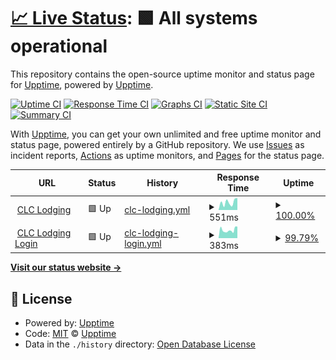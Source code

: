 # [📈 Live Status](https://demo.upptime.js.org): <!--live status--> **🟩 All systems operational**

This repository contains the open-source uptime monitor and status page for [Upptime](https://upptime.js.org), powered by [Upptime](https://github.com/upptime/upptime).

[![Uptime CI](https://github.com/dcsw/upptime-ers/workflows/Uptime%20CI/badge.svg)](https://github.com/dcsw/upptime-ers/actions?query=workflow%3A%22Uptime+CI%22)
[![Response Time CI](https://github.com/dcsw/upptime-ers/workflows/Response%20Time%20CI/badge.svg)](https://github.com/dcsw/upptime-ers/actions?query=workflow%3A%22Response+Time+CI%22)
[![Graphs CI](https://github.com/dcsw/upptime-ers/workflows/Graphs%20CI/badge.svg)](https://github.com/dcsw/upptime-ers/actions?query=workflow%3A%22Graphs+CI%22)
[![Static Site CI](https://github.com/dcsw/upptime-ers/workflows/Static%20Site%20CI/badge.svg)](https://github.com/dcsw/upptime-ers/actions?query=workflow%3A%22Static+Site+CI%22)
[![Summary CI](https://github.com/dcsw/upptime-ers/workflows/Summary%20CI/badge.svg)](https://github.com/dcsw/upptime-ers/actions?query=workflow%3A%22Summary+CI%22)

With [Upptime](https://upptime.js.org), you can get your own unlimited and free uptime monitor and status page, powered entirely by a GitHub repository. We use [Issues](https://github.com/upptime/upptime/issues) as incident reports, [Actions](https://github.com/dcsw/upptime-ers/actions) as uptime monitors, and [Pages](https://demo.upptime.js.org) for the status page.

<!--start: status pages-->
<!-- This summary is generated by Upptime (https://github.com/upptime/upptime) -->
<!-- Do not edit this manually, your changes will be overwritten -->
<!-- prettier-ignore -->
| URL | Status | History | Response Time | Uptime |
| --- | ------ | ------- | ------------- | ------ |
| <img alt="" src="https://favicons.githubusercontent.com/clclodging.com" height="13"> [CLC Lodging](https://clclodging.com) | 🟩 Up | [clc-lodging.yml](https://github.com/dcsw/upptime-ers/commits/HEAD/history/clc-lodging.yml) | <details><summary><img alt="Response time graph" src="./graphs/clc-lodging/response-time-week.png" height="20"> 551ms</summary><br><a href="https://me/history/clc-lodging"><img alt="Response time 469" src="https://img.shields.io/endpoint?url=https%3A%2F%2Fraw.githubusercontent.com%2Fdcsw%2Fupptime-ers%2FHEAD%2Fapi%2Fclc-lodging%2Fresponse-time.json"></a><br><a href="https://me/history/clc-lodging"><img alt="24-hour response time 854" src="https://img.shields.io/endpoint?url=https%3A%2F%2Fraw.githubusercontent.com%2Fdcsw%2Fupptime-ers%2FHEAD%2Fapi%2Fclc-lodging%2Fresponse-time-day.json"></a><br><a href="https://me/history/clc-lodging"><img alt="7-day response time 551" src="https://img.shields.io/endpoint?url=https%3A%2F%2Fraw.githubusercontent.com%2Fdcsw%2Fupptime-ers%2FHEAD%2Fapi%2Fclc-lodging%2Fresponse-time-week.json"></a><br><a href="https://me/history/clc-lodging"><img alt="30-day response time 469" src="https://img.shields.io/endpoint?url=https%3A%2F%2Fraw.githubusercontent.com%2Fdcsw%2Fupptime-ers%2FHEAD%2Fapi%2Fclc-lodging%2Fresponse-time-month.json"></a><br><a href="https://me/history/clc-lodging"><img alt="1-year response time 469" src="https://img.shields.io/endpoint?url=https%3A%2F%2Fraw.githubusercontent.com%2Fdcsw%2Fupptime-ers%2FHEAD%2Fapi%2Fclc-lodging%2Fresponse-time-year.json"></a></details> | <details><summary><a href="https://me/history/clc-lodging">100.00%</a></summary><a href="https://me/history/clc-lodging"><img alt="All-time uptime 100.00%" src="https://img.shields.io/endpoint?url=https%3A%2F%2Fraw.githubusercontent.com%2Fdcsw%2Fupptime-ers%2FHEAD%2Fapi%2Fclc-lodging%2Fuptime.json"></a><br><a href="https://me/history/clc-lodging"><img alt="24-hour uptime 100.00%" src="https://img.shields.io/endpoint?url=https%3A%2F%2Fraw.githubusercontent.com%2Fdcsw%2Fupptime-ers%2FHEAD%2Fapi%2Fclc-lodging%2Fuptime-day.json"></a><br><a href="https://me/history/clc-lodging"><img alt="7-day uptime 100.00%" src="https://img.shields.io/endpoint?url=https%3A%2F%2Fraw.githubusercontent.com%2Fdcsw%2Fupptime-ers%2FHEAD%2Fapi%2Fclc-lodging%2Fuptime-week.json"></a><br><a href="https://me/history/clc-lodging"><img alt="30-day uptime 100.00%" src="https://img.shields.io/endpoint?url=https%3A%2F%2Fraw.githubusercontent.com%2Fdcsw%2Fupptime-ers%2FHEAD%2Fapi%2Fclc-lodging%2Fuptime-month.json"></a><br><a href="https://me/history/clc-lodging"><img alt="1-year uptime 100.00%" src="https://img.shields.io/endpoint?url=https%3A%2F%2Fraw.githubusercontent.com%2Fdcsw%2Fupptime-ers%2FHEAD%2Fapi%2Fclc-lodging%2Fuptime-year.json"></a></details>
| <img alt="" src="https://favicons.githubusercontent.com/account.clclodging.com" height="13"> [CLC Lodging Login](https://account.clclodging.com) | 🟩 Up | [clc-lodging-login.yml](https://github.com/dcsw/upptime-ers/commits/HEAD/history/clc-lodging-login.yml) | <details><summary><img alt="Response time graph" src="./graphs/clc-lodging-login/response-time-week.png" height="20"> 383ms</summary><br><a href="https://me/history/clc-lodging-login"><img alt="Response time 343" src="https://img.shields.io/endpoint?url=https%3A%2F%2Fraw.githubusercontent.com%2Fdcsw%2Fupptime-ers%2FHEAD%2Fapi%2Fclc-lodging-login%2Fresponse-time.json"></a><br><a href="https://me/history/clc-lodging-login"><img alt="24-hour response time 548" src="https://img.shields.io/endpoint?url=https%3A%2F%2Fraw.githubusercontent.com%2Fdcsw%2Fupptime-ers%2FHEAD%2Fapi%2Fclc-lodging-login%2Fresponse-time-day.json"></a><br><a href="https://me/history/clc-lodging-login"><img alt="7-day response time 383" src="https://img.shields.io/endpoint?url=https%3A%2F%2Fraw.githubusercontent.com%2Fdcsw%2Fupptime-ers%2FHEAD%2Fapi%2Fclc-lodging-login%2Fresponse-time-week.json"></a><br><a href="https://me/history/clc-lodging-login"><img alt="30-day response time 343" src="https://img.shields.io/endpoint?url=https%3A%2F%2Fraw.githubusercontent.com%2Fdcsw%2Fupptime-ers%2FHEAD%2Fapi%2Fclc-lodging-login%2Fresponse-time-month.json"></a><br><a href="https://me/history/clc-lodging-login"><img alt="1-year response time 343" src="https://img.shields.io/endpoint?url=https%3A%2F%2Fraw.githubusercontent.com%2Fdcsw%2Fupptime-ers%2FHEAD%2Fapi%2Fclc-lodging-login%2Fresponse-time-year.json"></a></details> | <details><summary><a href="https://me/history/clc-lodging-login">99.79%</a></summary><a href="https://me/history/clc-lodging-login"><img alt="All-time uptime 99.91%" src="https://img.shields.io/endpoint?url=https%3A%2F%2Fraw.githubusercontent.com%2Fdcsw%2Fupptime-ers%2FHEAD%2Fapi%2Fclc-lodging-login%2Fuptime.json"></a><br><a href="https://me/history/clc-lodging-login"><img alt="24-hour uptime 100.00%" src="https://img.shields.io/endpoint?url=https%3A%2F%2Fraw.githubusercontent.com%2Fdcsw%2Fupptime-ers%2FHEAD%2Fapi%2Fclc-lodging-login%2Fuptime-day.json"></a><br><a href="https://me/history/clc-lodging-login"><img alt="7-day uptime 99.79%" src="https://img.shields.io/endpoint?url=https%3A%2F%2Fraw.githubusercontent.com%2Fdcsw%2Fupptime-ers%2FHEAD%2Fapi%2Fclc-lodging-login%2Fuptime-week.json"></a><br><a href="https://me/history/clc-lodging-login"><img alt="30-day uptime 99.91%" src="https://img.shields.io/endpoint?url=https%3A%2F%2Fraw.githubusercontent.com%2Fdcsw%2Fupptime-ers%2FHEAD%2Fapi%2Fclc-lodging-login%2Fuptime-month.json"></a><br><a href="https://me/history/clc-lodging-login"><img alt="1-year uptime 99.91%" src="https://img.shields.io/endpoint?url=https%3A%2F%2Fraw.githubusercontent.com%2Fdcsw%2Fupptime-ers%2FHEAD%2Fapi%2Fclc-lodging-login%2Fuptime-year.json"></a></details>

<!--end: status pages-->

[**Visit our status website →**](https://demo.upptime.js.org)

## 📄 License

- Powered by: [Upptime](https://github.com/upptime/upptime)
- Code: [MIT](./LICENSE) © [Upptime](https://upptime.js.org)
- Data in the `./history` directory: [Open Database License](https://opendatacommons.org/licenses/odbl/1-0/)
